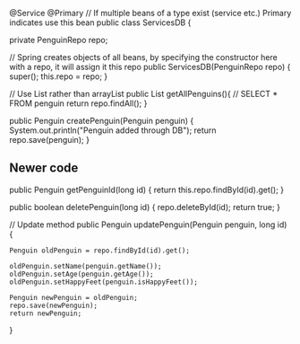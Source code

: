 @Service
@Primary // If multiple beans of a type exist (service etc.) Primary indicates use this bean
public class ServicesDB {

private PenguinRepo repo;

// Spring creates objects of all beans, by specifying the constructor here with a repo, it will assign it this repo
public ServicesDB(PenguinRepo repo) {
    super();
    this.repo = repo;
}

// Use List rather than arrayList
public List<Penguin> getAllPenguins(){
    // SELECT * FROM penguin
    return repo.findAll();
}

public Penguin createPenguin(Penguin penguin) {
    System.out.println("Penguin added through DB");
    return repo.save(penguin);
}

## Newer code

public Penguin getPenguinId(long id) {
    return this.repo.findById(id).get();
}

public boolean deletePenguin(long id) {
    repo.deleteById(id);
    return true;
}


// Update method
public Penguin updatePenguin(Penguin penguin, long id) {
    
    Penguin oldPenguin = repo.findById(id).get();
    
    oldPenguin.setName(penguin.getName());
    oldPenguin.setAge(penguin.getAge());
    oldPenguin.setHappyFeet(penguin.isHappyFeet());
    
    Penguin newPenguin = oldPenguin;
    repo.save(newPenguin);
    return newPenguin;
    
}

	
